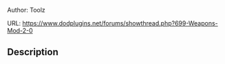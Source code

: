 Author: Toolz

URL: https://www.dodplugins.net/forums/showthread.php?699-Weapons-Mod-2-0

## Description

